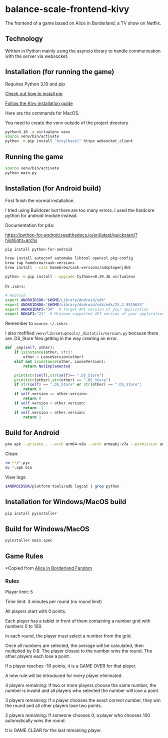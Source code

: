 # balance-scale-frontend-kivy

The frontend of a game based on Alice in Borderland, a TV show on Netflix. 

## Technology

Written in Python mainly using the asyncio library to handle communication with the server via websocket.

## Installation (for running the game)

Requires Python 3.10 and pip

[Check out how to install pip](https://pip.pypa.io/en/stable/installation/)

[Follow the Kivy installation guide](https://kivy.org/doc/stable/gettingstarted/installation.html)

Here are the commands for MacOS.

You need to create the venv outside of the project directory
```bash
python3.10 -m virtualenv venv
source venv/bin/activate
python -m pip install "kivy[base]" httpx websocket_client

```

## Running the game

```bash
source venv/bin/activate
python main.py
```
## Installation (for Android build)

First finish the normal installation.

I tried using Buildozer but there are too many errors. I used the hardcore python for android module instead.

Documentation for p4a:

https://python-for-android.readthedocs.io/en/latest/quickstart/?highlight=archs

```bash
pip install python-for-android

brew install autoconf automake libtool openssl pkg-config
brew tap homebrew/cask-versions
brew install --cask homebrew/cask-versions/adoptopenjdk8

python -m pip install --upgrade Cython==0.29.36 virtualenv
```

In `.zshrc`:

```bash
# Android
export ANDROIDSDK="$HOME/Library/Android/sdk"
export ANDROIDNDK="$HOME/Library/Android/sdk/ndk/25.2.9519653"
export ANDROIDAPI="34"  # Target API version of your application
export NDKAPI="21"  # Minimum supported API version of your application
```

Remember to `source ~/.zshrc`

I also mofified `venv/lib/setuptools/_distutils/version.py` because there are .DS_Store files getting in the way creating an error.

```python
def _cmp(self, other):
    if isinstance(other, str):
        other = LooseVersion(other)
    elif not isinstance(other, LooseVersion):
        return NotImplemented

    print(str(self),str(self)== ".DS_Store")
    print(str(other),str(other) == ".DS_Store")
    if str(self) == ".DS_Store" or str(other) == ".DS_Store":
        return 0
    if self.version == other.version:
        return 0
    if self.version < other.version:
        return -1
    if self.version > other.version:
        return 1
```


## Build for Android

```bash
p4a apk --private . --arch arm64-v8a --arch armeabi-v7a --permission android.permission.INTERNET --permission android.permission.ACCESS_NETWORK_STATE --package=com.kidprof.tenbin --name "Tenbin"  --bootstrap=sdl2 --requirements=python3,kivy,httpx,websocket_client,certifi,httpcore,idna,sniffio,anyio,exceptiongroup,h11 --orientation landscape --orientation landscape-reverse --icon assets/icon.png --presplash assets/background.jpg --blacklist-requirements=sqlite3,libffi,openssl --version 0.4.0
```

Clean:

```bash
rm **/*.pyc
mv *.apk bin
```

View logs:

```bash
$ANDROIDSDK/platform-tools/adb logcat | grep python
```

## Installation for Windows/MacOS build

```bash
pip install pyinstaller
```

## Build for Windows/MacOS

```bash
pyinstaller main.spec
```

## Game Rules

*Copied from [Alice in Borderland Fandom](https://aliceinborderland.fandom.com/wiki/King_of_Diamonds_(Netflix)) 

### Rules

Player limit: 5

Time limit: 3 minutes per round (no round limit)

All players start with 0 points.

Each player has a tablet in front of them containing a number grid with numbers 0 to 100.

In each round, the player must select a number from the grid.

Once all numbers are selected, the average will be calculated, then multiplied by 0.8.
The player closest to the number wins the round. The other players each lose a point. 

If a player reaches -10 points, it is a GAME OVER for that player.

A new rule will be introduced for every player eliminated.

4 players remaining: If two or more players choose the same number, the number is invalid and all players who selected the number will lose a point.

3 players remaining: If a player chooses the exact correct number, they win the round and all other players lose two points.

2 players remaining: If someone chooses 0, a player who chooses 100 automatically wins the round.

It is GAME CLEAR for the last remaining player.